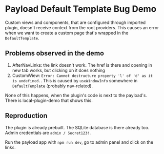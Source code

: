 # Payload Default Template Bug Demo

Custom views and components, that are configured through imported plugin, doesn't receive context from the root providers.
This causes an error when we want to create a custom page that's wrapped in the `DefaultTemplate`.

## Problems observed in the demo

1. AfterNavLinks: the link doesn't work. The href is there and opening in new tab works, but clicking on it does nothing
2. CustomWiew: `Error: Cannot destructure property 'l' of 'd' as it is undefined.`. This is caused by `useWindowInfo`
   somewhere in `DefaultTemplate` (probably nav-related).

None of this happens, when the plugin's code is next to the payload's. There is local-plugin-demo that shows this.

## Reproduction

The plugin is already prebuilt. The SQLite database is there already too. Admin credentials are `admin / Secret123!`.

Run the payload app with `npm run dev`, go to admin panel and click on the links.
